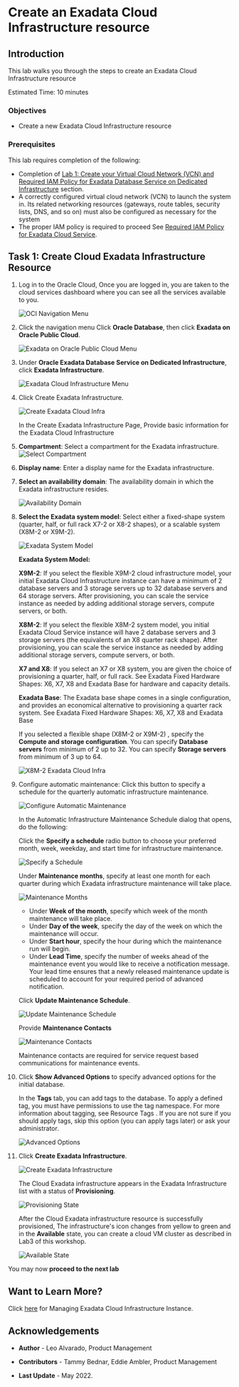 
<!-- Updated April 5, 2022 -->

# Create an Exadata Cloud Infrastructure resource


## Introduction

This lab walks you through the steps to create an Exadata Cloud Infrastructure resource

Estimated Time: 10 minutes



### Objectives

-   Create a new Exadata Cloud Infrastructure resource

### Prerequisites

This lab requires completion of the following:

* Completion of [Lab 1: Create your Virtual Cloud Network (VCN) and Required IAM Policy for Exadata Database Service on Dedicated Infrastructure](?lab=lab1-prepare-network-and-iam) section.
* A correctly configured virtual cloud network (VCN) to launch the system in. Its related networking resources (gateways, route tables, security lists, DNS, and so on) must also be configured as necessary for the system
* The proper IAM policy is required to proceed See [Required IAM Policy for Exadata Cloud Service](https://docs.oracle.com/en-us/iaas/exadatacloud/exacs/preparing-for-ecc-deployment.html#GUID-EA03F7BC-7D8E-4177-AFF4-615F71C390CD).



## Task 1: Create Cloud Exadata Infrastructure Resource

1. Log in to the Oracle Cloud, Once you are logged in, you are taken to the cloud services dashboard where you can see all the services available to you.

    ![OCI Navigation Menu](./images/oci-navigation-menu.png " ")


2.  Click the navigation menu Click **Oracle Database**, then click **Exadata on Oracle Public Cloud**.

    ![Exadata on Oracle Public Cloud Menu](./images/exadb-d-menu.png " ")


3. Under **Oracle Exadata Database Service on Dedicated Infrastructure**, click **Exadata Infrastructure**.

    ![Exadata Cloud Infrastructure Menu](./images/exa-cloud-infra-menu.png " ")

4. Click Create Exadata Infrastructure.

    ![Create Exadata Cloud Infra](./images/create-exa-cloud-infra.png " ")

    In the Create Exadata Infrastructure Page, Provide basic information for the Exadata Cloud Infrastructure

 5. **Compartment**: Select a compartment for the Exadata infrastructure.
    ![Select Compartment](./images/select-compartment.png " ")
 6. **Display name**: Enter a display name for the Exadata infrastructure.
 7. **Select an availability domain**: The availability domain in which the Exadata infrastructure resides.

    ![Availability Domain](./images/AD.png " ")

 8. **Select the Exadata system model**: Select either a fixed-shape system (quarter, half, or full rack X7-2  or X8-2 shapes), or a scalable system (X8M-2 or X9M-2).


    ![Exadata System Model](./images/exa-model.png " ")

    **Exadata System Model:**

    **X9M-2**: If you select the flexible X9M-2 cloud infrastructure model, your initial Exadata Cloud Infrastructure instance can have a minimum of 2 database servers and 3 storage servers up to 32 database servers and 64 storage servers. After provisioning, you can scale the service instance as needed by adding additional storage servers, compute servers, or both.

    **X8M-2**: If you select the flexible X8M-2 system model, you initial Exadata Cloud Service instance will have 2 database servers and 3 storage servers (the equivalents of an X8 quarter rack shape). After provisioning, you can scale the service instance as needed by adding additional storage servers, compute servers, or both.

    **X7 and X8**: If you select an X7 or X8 system, you are given the choice of provisioning a quarter, half, or full rack. See Exadata Fixed Hardware Shapes: X6, X7, X8 and Exadata Base for hardware and capacity details.

    **Exadata Base**: The Exadata base shape comes in a single configuration, and provides an economical alternative to provisioning a quarter rack system. See Exadata Fixed Hardware Shapes: X6, X7, X8 and Exadata Base

    If you selected a flexible shape (X8M-2 or X9M-2) , specify the **Compute and storage configuration**. You can specify **Database servers** from minimum of 2 up to 32. You can specify **Storage servers** from minimum of 3 up to 64.

    ![X8M-2 Exadata Cloud Infra](./images/x8m-infra.png " ")


 9. Configure automatic maintenance: Click this button to specify a schedule for the quarterly automatic infrastructure maintenance.

    ![Configure Automatic Maintenance](./images/configure-automatic-maintenance.png " ")

    In the Automatic Infrastructure Maintenance Schedule dialog that opens, do the following:

    Click the **Specify a schedule** radio button to choose your preferred month, week, weekday, and start time for infrastructure maintenance.

    ![Specify a Schedule](./images/specify-schedule.png " ")

    Under **Maintenance months**, specify at least one month for each quarter during which Exadata infrastructure maintenance will take place.

    ![Maintenance Months](./images/maintenance-months.png " ")

    * Under **Week of the month**, specify which week of the month maintenance will take place.
    * Under **Day of the week**, specify the day of the week on which the maintenance will occur.
    * Under **Start hour**, specify the hour during which the maintenance run will begin.
    * Under **Lead Time**, specify the number of weeks ahead of the maintenance event you would like to receive a notification message. Your lead time ensures that a newly released maintenance update is scheduled to account for your required period of advanced notification.

    Click **Update Maintenance Schedule**.

    ![Update Maintenance Schedule](./images/update-maintenance-schedule.png " ")

    Provide **Maintenance Contacts**

    ![Maintenance Contacts](./images/maintenancecontacts.png " ")

    Maintenance contacts are required for service request based communications for maintenance events.


 10. Click **Show Advanced Options** to specify advanced options for the initial database.

     In the **Tags** tab, you can add tags to the database. To apply a defined tag, you must have permissions to use the tag namespace. For more information about tagging, see Resource Tags . If you are not sure if you should apply tags, skip this option (you can apply tags later) or ask your administrator.

     ![Advanced Options](./images/advanced-options.png " ")

 11. Click **Create Exadata Infrastructure**.

     ![Create Exadata Infrastructure](./images/click-create-exadata-infrastructure.png " ")

     The Cloud Exadata infrastructure appears in the Exadata Infrastructure list with a status of **Provisioning**.  

     ![Provisioning State](./images/provisioning-status.png " ")

     After the Cloud Exadata infrastructure resource is successfully provisioned, The infrastructure's icon changes from yellow to green and in the **Available** state, you can create a cloud VM cluster as described in Lab3 of this workshop.

     ![Available State](./images/available-status.png " ")

You may now **proceed to the next lab**




## Want to Learn More?


Click [here](https://docs.oracle.com/en-us/iaas/exadatacloud/exacs/ecs-manage-infrastructure.html) for Managing Exadata Cloud Infrastructure Instance.


## Acknowledgements

* **Author** - Leo Alvarado, Product Management

* **Contributors** - Tammy Bednar, Eddie Ambler, Product Management

* **Last Update** - May 2022.
